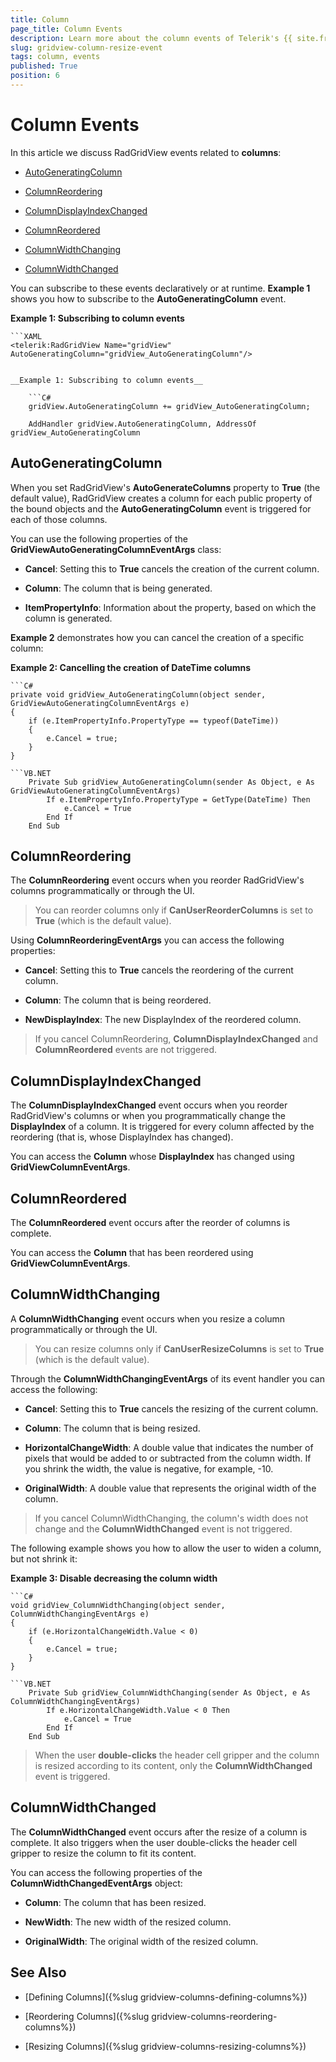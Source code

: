 ```yaml
---
title: Column
page_title: Column Events
description: Learn more about the column events of Telerik's {{ site.framework_name }} DataGrid that you can subscribe to declaratively or at runtime.
slug: gridview-column-resize-event
tags: column, events
published: True
position: 6
---
```


# Column Events

In this article we discuss RadGridView events related to **columns**:

* [AutoGeneratingColumn](#autogeneratingcolumn)

* [ColumnReordering](#columnreordering)

* [ColumnDisplayIndexChanged](#columndisplayindexchanged)

* [ColumnReordered](#columnreordered)

* [ColumnWidthChanging](#columnwidthchanging)

* [ColumnWidthChanged](#columnwidthchanged)

You can subscribe to these events declaratively or at runtime. **Example 1** shows you how to subscribe to the **AutoGeneratingColumn** event. 

__Example 1: Subscribing to column events__

	```XAML
	<telerik:RadGridView Name="gridView" AutoGeneratingColumn="gridView_AutoGeneratingColumn"/>
```

__Example 1: Subscribing to column events__

	```C#
	gridView.AutoGeneratingColumn += gridView_AutoGeneratingColumn;
```
```VB.NET
	AddHandler gridView.AutoGeneratingColumn, AddressOf gridView_AutoGeneratingColumn
```

## AutoGeneratingColumn

When you set RadGridView's **AutoGenerateColumns** property to **True** (the default value), RadGridView creates a column for each public property of the bound objects and the **AutoGeneratingColumn** event is triggered for each of those columns.

You can use the following properties of the **GridViewAutoGeneratingColumnEventArgs** class:

* **Cancel**: Setting this to **True** cancels the creation of the current column.

* **Column**: The column that is being generated.

* **ItemPropertyInfo**: Information about the property, based on which the column is generated.

**Example 2** demonstrates how you can cancel the creation of a specific column:

__Example 2: Cancelling the creation of DateTime columns__

	```C#
	private void gridView_AutoGeneratingColumn(object sender, GridViewAutoGeneratingColumnEventArgs e)
	{
	    if (e.ItemPropertyInfo.PropertyType == typeof(DateTime))
	    {
	        e.Cancel = true;
	    }
	}
```
```VB.NET
	Private Sub gridView_AutoGeneratingColumn(sender As Object, e As GridViewAutoGeneratingColumnEventArgs)
	    If e.ItemPropertyInfo.PropertyType = GetType(DateTime) Then
	        e.Cancel = True
	    End If
	End Sub
```

## ColumnReordering

The __ColumnReordering__ event occurs when you reorder RadGridView's columns programmatically or through the UI.

>You can reorder columns only if __CanUserReorderColumns__ is set to __True__ (which is the default value). 

Using __ColumnReorderingEventArgs__ you can access the following properties:

* __Cancel__: Setting this to **True** cancels the reordering of the current column.

* __Column__: The column that is being reordered.

* __NewDisplayIndex__: The new DisplayIndex of the reordered column.

>If you cancel ColumnReordering, **ColumnDisplayIndexChanged** and __ColumnReordered__ events are not triggered. 

## ColumnDisplayIndexChanged

The __ColumnDisplayIndexChanged__ event occurs when you reorder RadGridView's columns or when you programmatically change the **DisplayIndex** of a column. It is triggered for every column affected by the reordering (that is, whose DisplayIndex has changed).
 
You can access the **Column** whose **DisplayIndex** has changed using __GridViewColumnEventArgs__.

## ColumnReordered

The __ColumnReordered__ event occurs after the reorder of columns is complete.

You can access the **Column** that has been reordered using __GridViewColumnEventArgs__.

## ColumnWidthChanging

A __ColumnWidthChanging__ event occurs when you resize a column programmatically or through the UI.

>You can resize columns only if __CanUserResizeColumns__ is set to __True__ (which is the default value). 

Through the __ColumnWidthChangingEventArgs__ of its event handler you can access the following:

* __Cancel__: Setting this to **True** cancels the resizing of the current column.

* __Column__: The column that is being resized.

* __HorizontalChangeWidth__: A double value that indicates the number of pixels that would be added to or subtracted from the column width. If you shrink the width, the value is negative, for example, -10.

* __OriginalWidth__: A double value that represents the original width of the column.

>If you cancel ColumnWidthChanging, the column's width does not change and the __ColumnWidthChanged__ event is not triggered. 

The following example shows you how to allow the user to widen a column, but not shrink it:

__Example 3: Disable decreasing the column width__

	```C#
	void gridView_ColumnWidthChanging(object sender, ColumnWidthChangingEventArgs e)
	{
	    if (e.HorizontalChangeWidth.Value < 0)
	    {
	        e.Cancel = true;
	    }
	}
```
```VB.NET
	Private Sub gridView_ColumnWidthChanging(sender As Object, e As ColumnWidthChangingEventArgs)
	    If e.HorizontalChangeWidth.Value < 0 Then
	        e.Cancel = True
	    End If
	End Sub
```

>When the user __double-clicks__ the header cell gripper and the column is resized according to its content, only the  __ColumnWidthChanged__ event is triggered.

## ColumnWidthChanged

The __ColumnWidthChanged__ event occurs after the resize of a column is complete. It also triggers when the user double-clicks the header cell gripper to resize the column to fit its content.

You can access the following properties of the __ColumnWidthChangedEventArgs__ object: 

* __Column__: The column that has been resized.

* __NewWidth__: The new width of the resized column.

* __OriginalWidth__: The original width of the resized column.

## See Also

* [Defining Columns]({%slug gridview-columns-defining-columns%})

* [Reordering Columns]({%slug gridview-columns-reordering-columns%})

* [Resizing Columns]({%slug gridview-columns-resizing-columns%})
